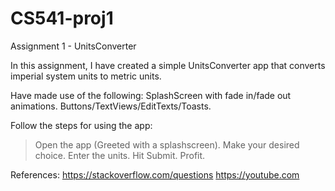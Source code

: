 # CS541-proj1
Assignment 1 - UnitsConverter

In this assignment, I have created a simple UnitsConverter app that converts imperial system units to metric units.

Have made use of the following:
SplashScreen with fade in/fade out animations.
Buttons/TextViews/EditTexts/Toasts.

Follow the steps for using the app:
> Open the app (Greeted with a splashscreen).
> Make your desired choice.
> Enter the units.
> Hit Submit.
> Profit.

References: 
https://stackoverflow.com/questions
https://youtube.com




